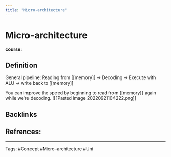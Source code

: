 ```yaml
---
title: "Micro-architecture"
---
```


# Micro-architecture
**course:**
## Definition
General pipeline:
Reading from [[memory]] -> Decoding -> Execute with ALU -> write back to [[memory]] 

You can improve the speed by beginning to read from [[memory]] again while we're decoding.
![[Pasted image 20220921104222.png]]
## Backlinks

## Refrences:

---
Tags: #Concept #Micro-architecture #Uni 